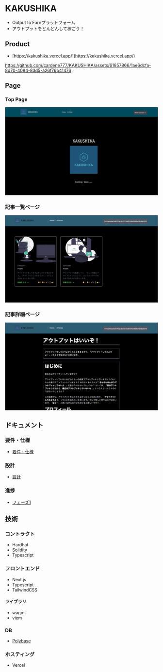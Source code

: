 # KAKUSHIKA

- Output to Earnプラットフォーム
- アウトプットをどんどんして稼ごう！

## Product

- [https://kakushika.vercel.app/](https://kakushika.vercel.app/)

https://github.com/cardene777/KAKUSHIKA/assets/61857866/1ae6dcfa-8d70-4084-83d5-a26f76b41476

## Page

### Top Page

![home.png](./assets/home.png)

### 記事一覧ページ

![articles.png](./assets/articles.png)

### 記事詳細ページ

![article.png](./assets/article.png)

## ドキュメント

### 要件・仕様

- [要件・仕様](./docs/specifications.md)

### 設計

- [設計](./docs/design.md)

### 進捗

- [フェーズ1](./docs/phase.md)

## 技術

### コントラクト

- Hardhat
- Solidity
- Typescript

### フロントエンド

- Next.js
- Typescript
- TailwindCSS

#### ライブラリ

- wagmi
- viem

### DB

- [Polybase](https://polybase.xyz/)

### ホスティング

- Vercel

